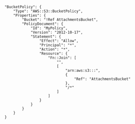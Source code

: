    
        "BucketPolicy": {
            "Type": "AWS::S3::BucketPolicy",
            "Properties": {
                "Bucket": "!Ref AttachmentsBucket",
                "PolicyDocument": {
                    "Id": "MyPolicy",
                    "Version": "2012-10-17",
                    "Statement": {
                        "Effect": "Allow",
                        "Principal": "*",
                        "Action": "*",
                        "Resource": {
                            "Fn::Join": [
                                "",
                                [
                                    "arn:aws:s3:::",
                                    {
                                        "Ref": "AttachmentsBucket"
                                    },
                                    "/*"
                                ]
                            ]
                        }
                    }
                }
            }
        }